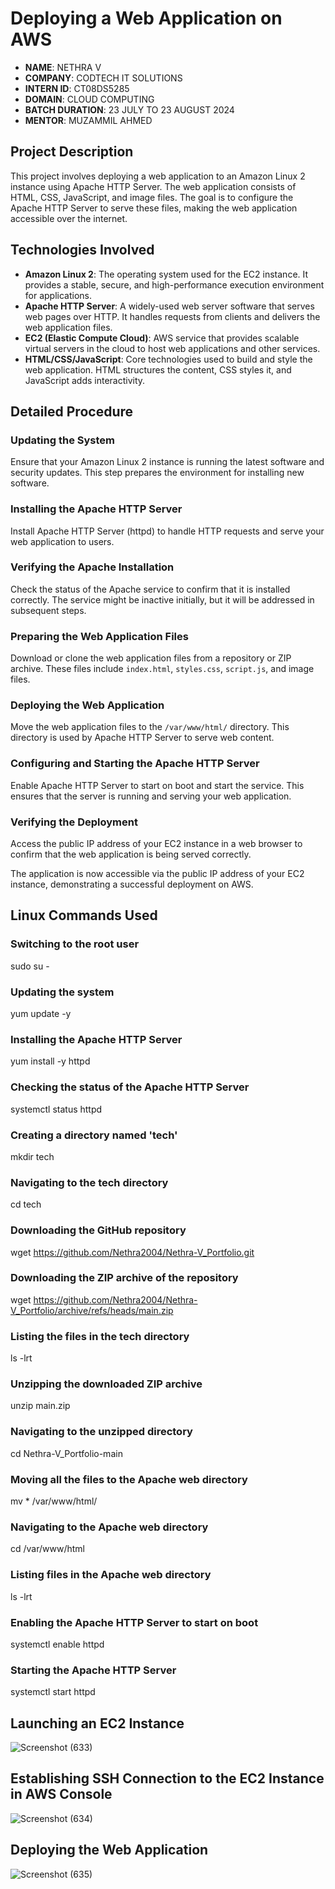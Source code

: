 # Deploying a Web Application on AWS

- **NAME**: NETHRA V
- **COMPANY**: CODTECH IT SOLUTIONS
- **INTERN ID**: CT08DS5285
- **DOMAIN**: CLOUD COMPUTING
- **BATCH DURATION**: 23 JULY TO 23 AUGUST 2024
- **MENTOR**: MUZAMMIL AHMED

## Project Description

This project involves deploying a web application to an Amazon Linux 2 instance using Apache HTTP Server. The web application consists of HTML, CSS, JavaScript, and image files. The goal is to configure the Apache HTTP Server to serve these files, making the web application accessible over the internet.

## Technologies Involved

- **Amazon Linux 2**: The operating system used for the EC2 instance. It provides a stable, secure, and high-performance execution environment for applications.
- **Apache HTTP Server**: A widely-used web server software that serves web pages over HTTP. It handles requests from clients and delivers the web application files.
- **EC2 (Elastic Compute Cloud)**: AWS service that provides scalable virtual servers in the cloud to host web applications and other services.
- **HTML/CSS/JavaScript**: Core technologies used to build and style the web application. HTML structures the content, CSS styles it, and JavaScript adds interactivity.
  
## Detailed Procedure

### Updating the System

Ensure that your Amazon Linux 2 instance is running the latest software and security updates. This step prepares the environment for installing new software.

### Installing the Apache HTTP Server

Install Apache HTTP Server (httpd) to handle HTTP requests and serve your web application to users.

### Verifying the Apache Installation

Check the status of the Apache service to confirm that it is installed correctly. The service might be inactive initially, but it will be addressed in subsequent steps.

### Preparing the Web Application Files

Download or clone the web application files from a repository or ZIP archive. These files include `index.html`, `styles.css`, `script.js`, and image files.

### Deploying the Web Application

Move the web application files to the `/var/www/html/` directory. This directory is used by Apache HTTP Server to serve web content.

### Configuring and Starting the Apache HTTP Server

Enable Apache HTTP Server to start on boot and start the service. This ensures that the server is running and serving your web application.

### Verifying the Deployment

Access the public IP address of your EC2 instance in a web browser to confirm that the web application is being served correctly.

The application is now accessible via the public IP address of your EC2 instance, demonstrating a successful deployment on AWS.

## Linux Commands Used

### Switching to the root user

sudo su -

### Updating the system

yum update -y

### Installing the Apache HTTP Server

yum install -y httpd

### Checking the status of the Apache HTTP Server

systemctl status httpd

### Creating a directory named 'tech'

mkdir tech

### Navigating to the tech directory

cd tech

### Downloading the GitHub repository

wget https://github.com/Nethra2004/Nethra-V_Portfolio.git

### Downloading the ZIP archive of the repository

wget https://github.com/Nethra2004/Nethra-V_Portfolio/archive/refs/heads/main.zip

### Listing the files in the tech directory

ls -lrt

### Unzipping the downloaded ZIP archive

unzip main.zip

### Navigating to the unzipped directory

cd Nethra-V_Portfolio-main

### Moving all the files to the Apache web directory

mv * /var/www/html/

### Navigating to the Apache web directory

cd /var/www/html

### Listing files in the Apache web directory

ls -lrt

### Enabling the Apache HTTP Server to start on boot

systemctl enable httpd

### Starting the Apache HTTP Server

systemctl start httpd


## Launching an EC2 Instance

![Screenshot (633)](https://github.com/user-attachments/assets/53a6bf0b-c704-421b-8d4e-9d78b9dd922f)

## Establishing SSH Connection to the EC2 Instance in AWS Console

![Screenshot (634)](https://github.com/user-attachments/assets/6f6f55d8-8ca2-4e50-a3ee-09336700c79a)

## Deploying the Web Application

![Screenshot (635)](https://github.com/user-attachments/assets/ca501fe5-7d34-4e11-82d2-8f9c769f94af)




